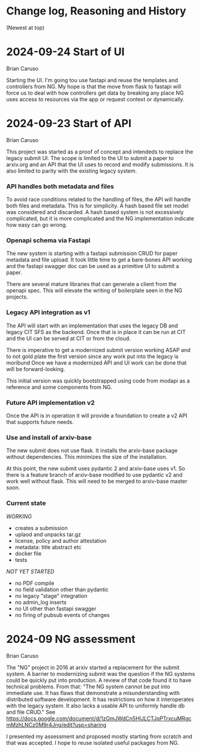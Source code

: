 # Change log, Reasoning and History
(Newest at top)

# 2024-09-24 Start of UI
Brian Caruso

Starting the UI. I'm going tou use fastapi and reuse the templates and controllers from NG. 
My hope is that the move from flask to fastapi will force us to deal with how controllers get 
data by breaking any place NG uses access to resources via the app or request context or dynamically.

# 2024-09-23 Start of API
Brian Caruso

This project was started as a proof of concept and intendeds to replace the
legacy submit UI. The scope is limited to the UI to submit a paper to arxiv.org
and an API that the UI uses to record and modify submissions. It is also limited
to parity with the existing legacy system.

### API handles both metadata and files

To avoid race conditions related to the handling of files, the API will handle
both files and metadata. This is for simplicity. A hash based file set model was
considered and discarded. A hash based system is not excessively complicated,
but it is more complicated and the NG implementation indicate how easy can go wrong.

### Openapi schema via Fastapi

The new system is starting with a fastapi submission CRUD for paper metadata and
file upload. It took little time to get a bare-bones API working and the fastapi
swagger doc can be used as a primitive UI to submit a paper.

There are several mature libraries that can generate a client from the openapi
spec. This will elevate the writing of boilerplate seen in the NG projects.

### Legacy API integration as v1

The API will start with an implementation that uses the legacy DB and legacy CIT
SFS as the backend.  Once that is in place it can be run at CIT and the UI can
be served at CIT or from the cloud.

There is imperative to get a modernized submit version working ASAP and to not
gold plate the first version since any work put into the legacy is moribund Once
we have a modernized API and UI work can be done that will be forward-looking.

This initial version was quickly bootstrapped using code from modapi as a reference 
and some components from NG.
### Future API implementation v2

Once the API is in operation it will provide a foundation to create a v2 API
that supports future needs.

### Use and install of arxiv-base

The new submit does not use flask. It installs the arxiv-base package without
dependencies. This minimizes the size of the installation.

At this point, the new submit uses pydantic 2 and arxiv-base uses v1. So there
is a feature branch of arxiv-base modified to use pydantic v2 and work well
without flask. This will need to be merged to arxiv-base master soon.

### Current state
*WORKING*
- creates a submission
- uplaod and unpacks tar.gz
- license, policy and author attestation
- metadata: title abstract etc
- docker file
- tests

*NOT YET STARTED*
- no PDF compile
- no field validation other than pydantic
- no legacy "stage" integration
- no admin_log inserts
- no UI other than fastapi swagger
- no firing of pubsub events of changes

# 2024-09  NG assessment
Brian Caruso

The "NG" project in 2016 at arxiv started a replacement for the submit system. A
barrier to modernizing submit was the question if the NG systems could be
quickly put into production. A review of that code found it to have technical
problems. From that: "The NG system cannot be put into immediate use.  It has
flaws that demonstrate a misunderstanding with distributed software
development. It has restrictions on how it interoperates with the legacy
system. It also lacks a usable API to uniformly handle db and file CRUD."  See
https://docs.google.com/document/d/1zGmJWdCn5HIJLCTJqPTrxcuMRgcmMzhLNCz0M9r4Jng/edit?usp=sharing

I presented my assessment and proposed mostly starting from scratch and that was
accepted.  I hope to reuse isolated useful packages from NG.
